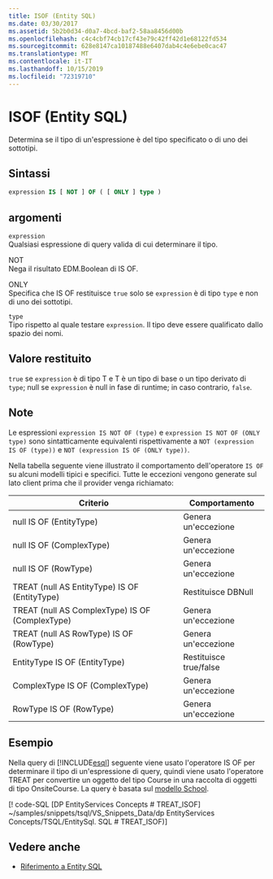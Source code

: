```yaml
---
title: ISOF (Entity SQL)
ms.date: 03/30/2017
ms.assetid: 5b2b0d34-d0a7-4bcd-baf2-58aa8456d00b
ms.openlocfilehash: c4c4cbf74cb17cf43e79c42ff42d1e68122fd534
ms.sourcegitcommit: 628e8147ca10187488e6407dab4c4e6ebe0cac47
ms.translationtype: MT
ms.contentlocale: it-IT
ms.lasthandoff: 10/15/2019
ms.locfileid: "72319710"
---
```

# <a name="isof-entity-sql"></a>ISOF (Entity SQL)
Determina se il tipo di un'espressione è del tipo specificato o di uno dei sottotipi.  
  
## <a name="syntax"></a>Sintassi  
  
```sql  
expression IS [ NOT ] OF ( [ ONLY ] type )  
```  
  
## <a name="arguments"></a>argomenti  
 `expression`  
 Qualsiasi espressione di query valida di cui determinare il tipo.  
  
 NOT  
 Nega il risultato EDM.Boolean di IS OF.  
  
 ONLY  
 Specifica che IS OF restituisce `true` solo se `expression` è di tipo `type` e non di uno dei sottotipi.  
  
 `type`  
 Tipo rispetto al quale testare `expression`. Il tipo deve essere qualificato dallo spazio dei nomi.  
  
## <a name="return-value"></a>Valore restituito  
 `true` se `expression` è di tipo T e T è un tipo di base o un tipo derivato di `type`; null se `expression` è null in fase di runtime; in caso contrario, `false`.  
  
## <a name="remarks"></a>Note  
 Le espressioni `expression IS NOT OF (type)` e `expression IS NOT OF (ONLY type)` sono sintatticamente equivalenti rispettivamente a `NOT (expression IS OF (type))` e `NOT (expression IS OF (ONLY type))`.  
  
 Nella tabella seguente viene illustrato il comportamento dell'operatore `IS OF` su alcuni modelli tipici e specifici. Tutte le eccezioni vengono generate sul lato client prima che il provider venga richiamato:  
  
|Criterio|Comportamento|  
|-------------|--------------|  
|null IS OF (EntityType)|Genera un'eccezione|  
|null IS OF (ComplexType)|Genera un'eccezione|  
|null IS OF (RowType)|Genera un'eccezione|  
|TREAT (null AS EntityType) IS OF (EntityType)|Restituisce DBNull|  
|TREAT (null AS ComplexType) IS OF (ComplexType)|Genera un'eccezione|  
|TREAT (null AS RowType) IS OF (RowType)|Genera un'eccezione|  
|EntityType IS OF (EntityType)|Restituisce true/false|  
|ComplexType IS OF (ComplexType)|Genera un'eccezione|  
|RowType IS OF (RowType)|Genera un'eccezione|  
  
## <a name="example"></a>Esempio  
 Nella query di [!INCLUDE[esql](../../../../../../includes/esql-md.md)] seguente viene usato l'operatore IS OF per determinare il tipo di un'espressione di query, quindi viene usato l'operatore TREAT per convertire un oggetto del tipo Course in una raccolta di oggetti di tipo OnsiteCourse. La query è basata sul [modello School](https://docs.microsoft.com/previous-versions/dotnet/netframework-4.0/bb896300(v=vs.100)).  
  
 [! code-SQL [DP EntityServices Concepts # TREAT_ISOF] ~/samples/snippets/tsql/VS_Snippets_Data/dp EntityServices Concepts/TSQL/EntitySql. SQL # TREAT_ISOF)]  
  
## <a name="see-also"></a>Vedere anche

- [Riferimento a Entity SQL](entity-sql-reference.md)
